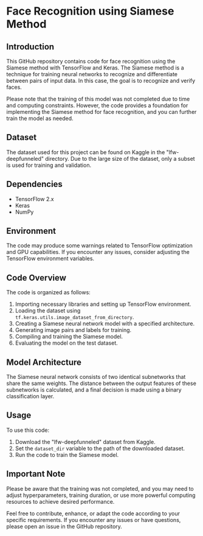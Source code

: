# Face Recognition using Siamese Method

## Introduction
This GitHub repository contains code for face recognition using the Siamese method with TensorFlow and Keras. The Siamese method is a technique for training neural networks to recognize and differentiate between pairs of input data. In this case, the goal is to recognize and verify faces.

Please note that the training of this model was not completed due to time and computing constraints. However, the code provides a foundation for implementing the Siamese method for face recognition, and you can further train the model as needed.

## Dataset
The dataset used for this project can be found on Kaggle in the "lfw-deepfunneled" directory. Due to the large size of the dataset, only a subset is used for training and validation.

## Dependencies
- TensorFlow 2.x
- Keras
- NumPy

## Environment
The code may produce some warnings related to TensorFlow optimization and GPU capabilities. If you encounter any issues, consider adjusting the TensorFlow environment variables.

## Code Overview
The code is organized as follows:

1. Importing necessary libraries and setting up TensorFlow environment.
2. Loading the dataset using `tf.keras.utils.image_dataset_from_directory`.
3. Creating a Siamese neural network model with a specified architecture.
4. Generating image pairs and labels for training.
5. Compiling and training the Siamese model.
6. Evaluating the model on the test dataset.

## Model Architecture
The Siamese neural network consists of two identical subnetworks that share the same weights. The distance between the output features of these subnetworks is calculated, and a final decision is made using a binary classification layer.

## Usage
To use this code:

1. Download the "lfw-deepfunneled" dataset from Kaggle.
2. Set the `dataset_dir` variable to the path of the downloaded dataset.
3. Run the code to train the Siamese model.

## Important Note
Please be aware that the training was not completed, and you may need to adjust hyperparameters, training duration, or use more powerful computing resources to achieve desired performance.

Feel free to contribute, enhance, or adapt the code according to your specific requirements. If you encounter any issues or have questions, please open an issue in the GitHub repository.
